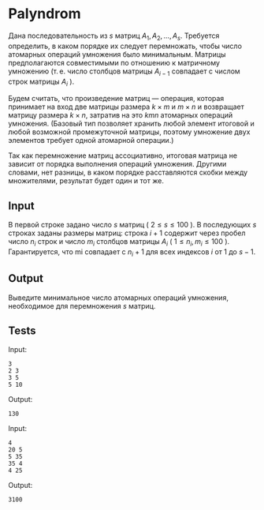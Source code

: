 # Palyndrom
Дана последовательность из $s$ матриц $A_1, A_2, \ldots, A_s$. Требуется определить, в каком порядке их следует перемножать, чтобы число атомарных операций умножения было минимальным. Матрицы предполагаются совместимыми по отношению к матричному умножению (т. е. число столбцов матрицы $A_{i − 1}$ совпадает с числом строк матрицы $A_i$ ).

Будем считать, что произведение матриц — операция, которая принимает на вход две матрицы размера $k \times m$ и $m \times n$ и возвращает матрицу размера $k \times n$, затратив на это $kmn$ атомарных операций умножения. (Базовый тип позволяет хранить любой элемент итоговой и любой возможной промежуточной матрицы, поэтому умножение двух элементов требует одной атомарной операции.)

Так как перемножение матриц ассоциативно, итоговая матрица не зависит от порядка выполнения операций умножения. Другими словами, нет разницы, в каком порядке расставляются скобки между множителями, результат будет один и тот же.

## Input
В первой строке задано число $s$ матриц ( $2 \leqslant s \leqslant 100$ ). В последующих $s$ строках заданы размеры матриц: строка $i + 1$ содержит через пробел число $n_i$ строк и число $m_i$ столбцов матрицы $A_i$ ( $1 \leqslant n_i, m_i\leqslant 100$ ). Гарантируется, что mi совпадает с $n_i + 1$ для всех индексов $i$ от $1$ до $s − 1$.

## Output
Выведите минимальное число атомарных операций умножения, необходимое для перемножения $s$ матриц.

## Tests
Input:
```
3
2 3
3 5
5 10
```
Output:
```
130
```
Input:
```
4
20 5
5 35
35 4
4 25
```
Output:
```
3100
```
